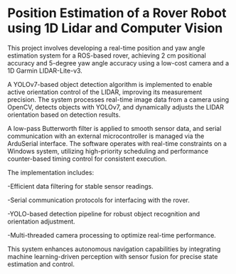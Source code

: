 # Position Estimation of a Rover Robot using 1D Lidar and Computer Vision
This project involves developing a real-time position and yaw angle estimation system for a ROS-based rover, achieving 2 cm positional accuracy and 5-degree yaw angle accuracy using a low-cost camera and a 1D Garmin LIDAR-Lite-v3.

A YOLOv7-based object detection algorithm is implemented to enable active orientation control of the LIDAR, improving its measurement precision. The system processes real-time image data from a camera using OpenCV, detects objects with YOLOv7, and dynamically adjusts the LIDAR orientation based on detection results.

A low-pass Butterworth filter is applied to smooth sensor data, and serial communication with an external microcontroller is managed via the ArduSerial interface. The software operates with real-time constraints on a Windows system, utilizing high-priority scheduling and performance counter-based timing control for consistent execution.

The implementation includes:

-Efficient data filtering for stable sensor readings.

-Serial communication protocols for interfacing with the rover.

-YOLO-based detection pipeline for robust object recognition and orientation adjustment.

-Multi-threaded camera processing to optimize real-time performance.


This system enhances autonomous navigation capabilities by integrating machine learning-driven perception with sensor fusion for precise state estimation and control.
